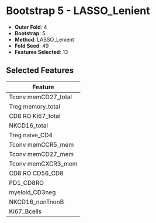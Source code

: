 # Bootstrap 5 - LASSO_Lenient

- **Outer Fold**: 4
- **Bootstrap**: 5
- **Method**: LASSO_Lenient
- **Fold Seed**: 49
- **Features Selected**: 13

## Selected Features

| Feature |
|---------|
| Tconv memCD27_total |
| Treg memory_total |
| CD8 RO Ki67_total |
| NKCD16_total |
| Treg naive_CD4 |
| Tconv memCCR5_mem |
| Tconv memCD27_mem |
| Tconv memCXCR3_mem |
| CD8 RO CD56_CD8 |
| PD1_CD8RO |
| myeloid_CD3neg |
| NKCD16_nonTnonB |
| Ki67_Bcells |
